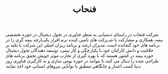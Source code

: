 ﻿---
layout: post
title: فنحاب
name_en: fanhab
company_slug: fanhab
logo: 
cover: 
company_count:
founded:
location: ""
total_review: 
total_interview: 
salary_avg: 
salary_min: 
salary_max: 
rate: 
view_count: 
industry: کامپیوتر، فناوری اطلاعات و اینترنت
city: تهران, تهران
size_en: S
size: 11-50 نفر
site: https://fanhab.ir/
---

شرکت فنحاب در راستای دستیابی به منظر فناوری در تحول دیجیتال در حوزه تخصصی بیمه، همکاری و مشارکت با شــرکت های تامین کننده نرم افزار یکپــارچه بیمه گری را در برنامه های خود گنجانده است.
مدیران ارشد و برنامه ریزان اصلی این شرکت با تکیه بر خلاقیت و دانش کارکنان خود با یکپارچگی و کار تیمی، توسعه دهندگان تحول دیجیتال حوزه بیمه در کشور هستند که با بهره گیری از تجارب موثر خویش تحقق
برنامه های طراحی شده را دنبال می کنند تا بتوانند در حوزه بومی سازی و به کارگیری فناوری روز دنیا کسب اعتبار و جایگاهی منطبق با توانایی نیروهای انسانی خود اخذ نمایند.